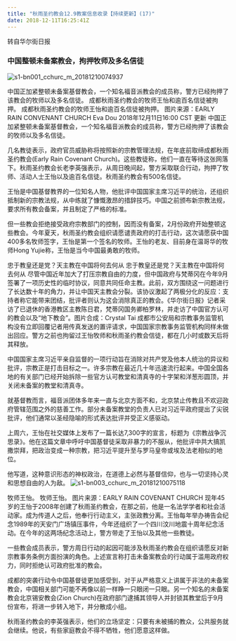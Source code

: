 ```yaml
---
title: "秋雨圣约教会12.9教案信息收录【持续更新】(17)"
date: 2018-12-11T16:25:41Z
---
```


转自华尔街日报
### 中国整顿未备案教会，拘押牧师及多名信徒
![s1-bn001_cchurc_m_20181210074937](https://user-images.githubusercontent.com/37917810/49814064-d469cc00-fda3-11e8-8d53-11f1314750bb.jpg)

中国正加紧整顿未备案基督教会，一个知名福音派教会的成员称，警方已经拘押了该教会的牧师以及多名信徒。
成都秋雨圣约教会的牧师王怡和逾百名信徒被拘押。
成都秋雨圣约教会的牧师王怡和逾百名信徒被拘押。 图片来源：EARLY RAIN CONVENANT CHURCH
Eva Dou
2018年12月11日16:00 CST 更新
中国正加紧整顿未备案基督教会，一个知名福音派教会的成员称，警方已经拘押了该教会的牧师以及多名信徒。

几名教徒表示，政府官员威胁称将按照新的宗教管理法规，在年底前取缔成都秋雨圣约教会(Early Rain Covenant Church)。这些教徒称，他们一直在等待这张网落下。秋雨圣约教会长老李英强表示，从周日晚间起，警方采取联合行动，拘押了牧师、活动人士王怡以及逾百名信徒。秋雨圣约教会有500名信徒。

王怡是中国基督教界的一位知名人物，他批评中国国家主席习近平的统治，还组织抵制新的宗教法规，从中练就了慷慨激昂的措辞技巧。中国之前颁布新宗教法规，要求所有教会备案，并且制定了严格的标准。

但一些教会拒绝接受政府宗教部门的控制，因而没有备案，2月份政府开始整顿这些教会。今年夏天，秋雨圣约教会组织请愿谴责政府的打击行动，这次请愿获中国400多名牧师签字，王怡是第一个签名的牧师。王怡的老友、目前身在温哥华的牧师Hong Yujie称，王怡是当今中国最勇敢的牧师。


忠于教皇还是党？天主教在中国将何去何从
忠于教皇还是党？天主教在中国将何去何从
尽管中国近年加大了打压宗教自由的力度，但中国政府与梵蒂冈在今年9月签署了一项历史性的临时协议，同意共同任命主教。此前，双方围绕这一问题进行了长达数十年的角力，并让中国天主教会分裂。该协议激起了两极分化的反应：支持者称它能带来团结，批评者则认为这会消除真正的教会。《华尔街日报》记者采访了已退休的香港教区主教陈日君，梵蒂冈国务卿柏罗林，并走访了中国官方认可的教会以及“地下教会”。图片合成：Crystal Tai
成都市公安局和宗教事务监管机构没有立即回覆记者用传真发送的置评请求，中国国家宗教事务监管机构同样未做出回应。警方之前也拘留过王怡牧师和秋雨圣约教会信徒，都在几小时或数天后将其释放。

中国国家主席习近平亲自监督的一项行动旨在消除对共产党及他本人统治的异议和批评，宗教正是打击目标之一。许多宗教在最近几十年迅速流行起来。中国全国各地的有关部门已经开始拆除一些官方认可教堂和清真寺的十字架和洋葱形圆顶，并关闭未备案的教堂和清真寺。

就基督教而言，福音派团体多年来一直与北京方面不和，北京禁止传教且不欢迎政府管辖范围之外的慈善工作。部分未备案教堂的负责人已对习近平政府提出了尖锐批评，他们通常以圣经隐喻的形式表达批评并受正义感驱动。

上周六，王怡在社交媒体上发布了一篇长达7,300字的宣言，标题为《宗教战争沉思录》。他在这篇文章中呼吁中国基督徒采取非暴力的不服从，他批评中共大搞凯撒崇拜，把政治变成一种宗教，把习近平提升至与罗马皇帝或埃及法老相似的地位。

他写道，这种意识形态的神权政治，在道德上必然与基督信仰，也与一切坚持心灵和思想自由的人为敌。
![s1-bn003_cchurc_m_20181210075118](https://user-images.githubusercontent.com/37917810/49814135-f7947b80-fda3-11e8-9d6b-690bd5a39c5c.jpg)

牧师王怡。
牧师王怡。 图片来源：EARLY RAIN COVENANT CHURCH
现年45岁的王怡于2008年创建了秋雨圣约教会，在那之前，他是一名法学学者和社会活动家。成为传道人之后，他奉行行动主义，主张政教分离。王怡每年举办祷告会纪念1989年的天安门广场镇压事件，今年还组织了一个四川汶川地震十周年纪念活动。在今年的这两场纪念活动上，警方带走了王怡以及其他一些教徒。

一些教会成员表示，警方周日行动的起因可能涉及秋雨圣约教会在组织请愿反对新宗教事务条例方面扮演的角色。上述宣言称打击未备案教会的行动属于滥用政府权力，同时拒绝认可政府批准的教会。

成都的突袭行动令中国基督徒更加感受到，对于从严格意义上讲属于非法的未备案教会，中国相关部门可能不再像以前一样睁一只眼闭一只眼。另一个知名的未备案教会北京锡安教会(Zion Church)在政府部门逮捕其领导人并封锁其教堂后于9月份宣布，将进一步转入地下，并分散成小组。

秋雨圣约教会的李英强表示，他们的立场坚定：只要有未被捕的教众，公共服务就会继续。他说，有些家庭教会不得不牺牲，他们愿意这样做。